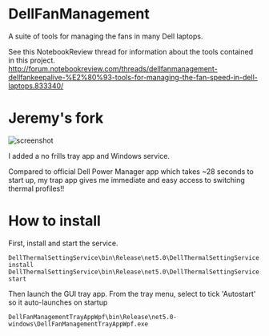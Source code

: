 # DellFanManagement
A suite of tools for managing the fans in many Dell laptops.

See this NotebookReview thread for information about the tools contained in this project.
http://forum.notebookreview.com/threads/dellfanmanagement-dellfankeepalive-%E2%80%93-tools-for-managing-the-fan-speed-in-dell-laptops.833340/

# Jeremy's fork

![screenshot](https://user-images.githubusercontent.com/5162718/113504987-4e2eb080-957f-11eb-90f0-0f6d82a2732a.PNG)

I added a no frills tray app and Windows service.

Compared to official Dell Power Manager app which takes ~28 seconds to start up, my trap app gives me immediate and easy access to switching thermal profiles!!

# How to install

First, install and start the service.

```
DellThermalSettingService\bin\Release\net5.0\DellThermalSettingService.exe install
DellThermalSettingService\bin\Release\net5.0\DellThermalSettingService.exe start
```

Then launch the GUI tray app. From the tray menu, select to tick 'Autostart' so it auto-launches on startup

```
DellFanManagementTrayAppWpf\bin\Release\net5.0-windows\DellFanManagementTrayAppWpf.exe
```